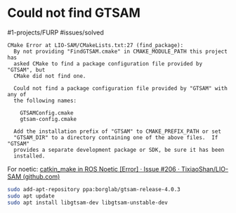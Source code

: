 # Could not find GTSAM
#1-projects/FURP #issues/solved 
```
CMake Error at LIO-SAM/CMakeLists.txt:27 (find_package):
  By not providing "FindGTSAM.cmake" in CMAKE_MODULE_PATH this project has
  asked CMake to find a package configuration file provided by "GTSAM", but
  CMake did not find one.

  Could not find a package configuration file provided by "GTSAM" with any of
  the following names:

    GTSAMConfig.cmake
    gtsam-config.cmake

  Add the installation prefix of "GTSAM" to CMAKE_PREFIX_PATH or set
  "GTSAM_DIR" to a directory containing one of the above files.  If "GTSAM"
  provides a separate development package or SDK, be sure it has been
  installed.
```

For noetic:
[catkin_make in ROS Noetic [Error] · Issue #206 · TixiaoShan/LIO-SAM (github.com)](https://github.com/TixiaoShan/LIO-SAM/issues/206)
```bash
sudo add-apt-repository ppa:borglab/gtsam-release-4.0.3
sudo apt update
sudo apt install libgtsam-dev libgtsam-unstable-dev
```
